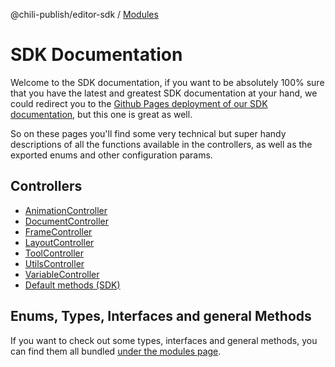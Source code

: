 @chili-publish/editor-sdk / [Modules](modules.md)

# SDK Documentation

Welcome to the SDK documentation, if you want to be absolutely 100% sure that you have the latest and greatest SDK documentation at your hand, we could redirect you to the [Github Pages deployment of our SDK documentation](https://chili-publish.github.io/editor-sdk/index.html), but this one is great as well.

So on these pages you'll find some very technical but super handy descriptions of all the functions available in the controllers, as well as the exported enums and other configuration params.

## Controllers

-   [AnimationController](classes/controllers_AnimationController.AnimationController.md)
-   [DocumentController](classes/controllers_DocumentController.DocumentController.md)
-   [FrameController](classes/controllers_FrameController.FrameController.md)
-   [LayoutController](classes/controllers_LayoutController.LayoutController.md)
-   [ToolController](classes/controllers_ToolController.ToolController.md)
-   [UtilsController](classes/controllers_UtilsController.UtilsController.md)
-   [VariableController](classes/controllers_VariableController.VariableController.md)
-   [Default methods (SDK)](classes/index.SDK.md)

## Enums, Types, Interfaces and general Methods

If you want to check out some types, interfaces and general methods, you can find them all bundled [under the modules page](modules).
